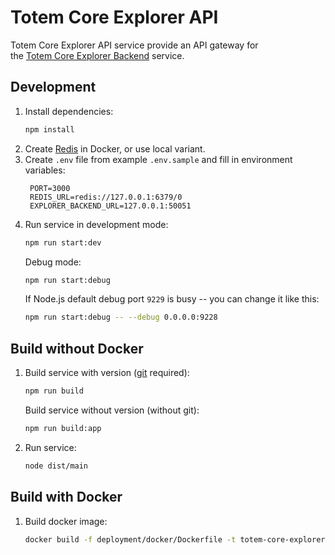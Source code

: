 # Totem Core Explorer API

Totem Core Explorer API service provide an API gateway for  
the [Totem Core Explorer Backend](https://github.com/Totem-gdn/totem-core-explorer-backend) service.

## Development

1. Install dependencies:
   ```bash
   npm install
   ```
2. Create [Redis](https://redis.io/docs/stack/get-started/install/docker/) in Docker, or use local variant.
3. Create `.env` file from example `.env.sample` and fill in environment variables:
   ```dotenv
    PORT=3000
    REDIS_URL=redis://127.0.0.1:6379/0
    EXPLORER_BACKEND_URL=127.0.0.1:50051
   ```
4. Run service in development mode:
   ```bash
   npm run start:dev
   ```
   Debug mode:
   ```bash
   npm run start:debug
   ```
   If Node.js default debug port `9229` is busy -- you can change it like this:
   ```bash
   npm run start:debug -- --debug 0.0.0.0:9228
   ```

## Build without Docker

1. Build service with version ([git](https://git-scm.com/) required):
   ```bash
   npm run build
   ```
   Build service without version (without git):
   ```bash
   npm run build:app
   ```
2. Run service:
   ```bash
   node dist/main
   ```

## Build with Docker

1. Build docker image:
   ```bash
   docker build -f deployment/docker/Dockerfile -t totem-core-explorer-api:latest .
   ```
